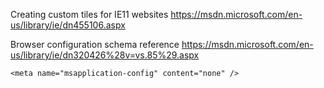 Creating custom tiles for IE11 websites
    https://msdn.microsoft.com/en-us/library/ie/dn455106.aspx

Browser configuration schema reference
    https://msdn.microsoft.com/en-us/library/ie/dn320426%28v=vs.85%29.aspx

`<meta name="msapplication-config" content="none" />`
